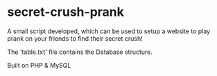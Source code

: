 secret-crush-prank
==================

A small script developed, which can be used to setup a website to play prank on your friends to find their secret crush!

The 'table.txt' file contains the Database structure.

Built on PHP & MySQL
